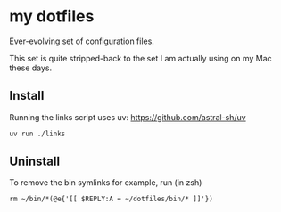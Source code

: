 # my dotfiles

Ever-evolving set of configuration files.

This set is quite stripped-back to the set I am actually using on my Mac
these days.

## Install

Running the links script uses uv: https://github.com/astral-sh/uv

```sh
uv run ./links
```


## Uninstall

To remove the bin symlinks for example, run (in zsh)

```
rm ~/bin/*(@e{'[[ $REPLY:A = ~/dotfiles/bin/* ]]'})
```
